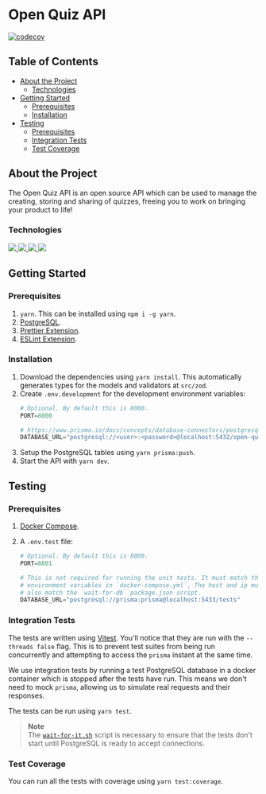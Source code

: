 # Open Quiz API <!-- omit in toc -->

[![codecov](https://img.shields.io/codecov/c/gh/Open-Quiz/api/main?label=codecov&logo=codecov&style=for-the-badge)](https://codecov.io/gh/Open-Quiz/api)

## Table of Contents <!-- omit in toc -->
- [About the Project](#about-the-project)
  - [Technologies](#technologies)
- [Getting Started](#getting-started)
  - [Prerequisites](#prerequisites)
  - [Installation](#installation)
- [Testing](#testing)
  - [Prerequisites](#prerequisites-1)
  - [Integration Tests](#integration-tests)
  - [Test Coverage](#test-coverage)
  
## About the Project

The Open Quiz API is an open source API which can be used to manage the creating, storing and sharing of quizzes, freeing you to work on bringing your product to life!

### Technologies

<div style="margin: 10px 0">
    <a href="https://expressjs.com/">
        <img src="https://img.shields.io/badge/express-%23000000.svg?&style=for-the-badge&logo=express&logoColor=white" />
    </a>
    <a href="https://www.prisma.io/">
        <img src="https://img.shields.io/badge/prisma-%232D3748.svg?&style=for-the-badge&logo=prisma&logoColor=white" />
    </a>
    <a href="https://www.postgresql.org/">
        <img src="https://img.shields.io/badge/postgresql-%23336791.svg?&style=for-the-badge&logo=postgresql&logoColor=white" />
    </a>
    <a href="https://www.typescriptlang.org/">
        <img src="https://img.shields.io/badge/typescript-%233178C6.svg?&style=for-the-badge&logo=typescript&logoColor=white" />
    </a>
</div>

## Getting Started

### Prerequisites

1. `yarn`. This can be installed using `npm i -g yarn`.
2. [PostgreSQL](https://www.postgresql.org/download/).
3. [Prettier Extension](https://marketplace.visualstudio.com/items?itemName=esbenp.prettier-vscode).
4. [ESLint Extension](https://marketplace.visualstudio.com/items?itemName=dbaeumer.vscode-eslint).

### Installation

1. Download the dependencies using `yarn install`. This automatically generates types for the models and validators at `src/zod`.
2. Create `.env.development` for the development environment variables:
    ```py
    # Optional. By default this is 8000.
    PORT=8000

    # https://www.prisma.io/docs/concepts/database-connectors/postgresql#connection-url
    DATABASE_URL="postgresql://<user>:<password>@localhost:5432/open-quiz?schema=public"
    ```
3. Setup the PostgreSQL tables using `yarn prisma:push`.
4. Start the API with `yarn dev`.

## Testing

### Prerequisites

1. [Docker Compose](https://docs.docker.com/compose/install/).
2. A `.env.test` file:

    ```py
    # Optional. By default this is 8000.
    PORT=8001

    # This is not required for running the unit tests. It must match the
    # environment variables in `docker-compose.yml`, The host and ip must
    # also match the `wait-for-db` package.json script.
    DATABASE_URL="postgresql://prisma:prisma@localhost:5433/tests"
    ```

### Integration Tests

The tests are written using [Vitest](https://vitest.dev/). You'll notice that they are run with the `--threads false` flag. This is to prevent test suites from being run concurrently and attempting to access the `prisma` instant at the same time.

We use integration tests by running a test PostgreSQL database in a docker container which is stopped after the tests have run. This means we don't need to mock `prisma`, allowing us to simulate real requests and their responses.

The tests can be run using `yarn test`.

> **Note**  
> The [`wait-for-it.sh`](https://github.com/vishnubob/wait-for-it) script is necessary to ensure that the tests don't start until PostgreSQL is ready to accept connections.

### Test Coverage

You can run all the tests with coverage using `yarn test:coverage`.